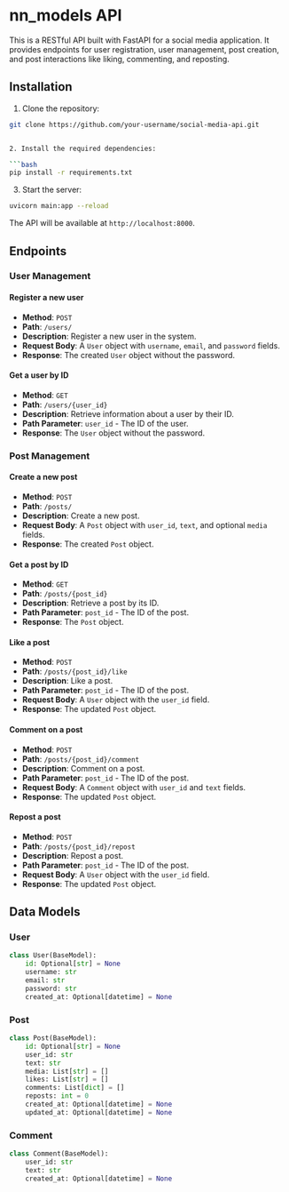 
# nn_models API

This is a RESTful API built with FastAPI for a social media application. It provides endpoints for user registration, user management, post creation, and post interactions like liking, commenting, and reposting.

## Installation

1. Clone the repository:

```bash
git clone https://github.com/your-username/social-media-api.git


2. Install the required dependencies:

```bash
pip install -r requirements.txt
```

3. Start the server:

```bash
uvicorn main:app --reload
```

The API will be available at `http://localhost:8000`.

## Endpoints

### User Management

#### Register a new user

- **Method**: `POST`
- **Path**: `/users/`
- **Description**: Register a new user in the system.
- **Request Body**: A `User` object with `username`, `email`, and `password` fields.
- **Response**: The created `User` object without the password.

#### Get a user by ID

- **Method**: `GET`
- **Path**: `/users/{user_id}`
- **Description**: Retrieve information about a user by their ID.
- **Path Parameter**: `user_id` - The ID of the user.
- **Response**: The `User` object without the password.

### Post Management

#### Create a new post

- **Method**: `POST`
- **Path**: `/posts/`
- **Description**: Create a new post.
- **Request Body**: A `Post` object with `user_id`, `text`, and optional `media` fields.
- **Response**: The created `Post` object.

#### Get a post by ID

- **Method**: `GET`
- **Path**: `/posts/{post_id}`
- **Description**: Retrieve a post by its ID.
- **Path Parameter**: `post_id` - The ID of the post.
- **Response**: The `Post` object.

#### Like a post

- **Method**: `POST`
- **Path**: `/posts/{post_id}/like`
- **Description**: Like a post.
- **Path Parameter**: `post_id` - The ID of the post.
- **Request Body**: A `User` object with the `user_id` field.
- **Response**: The updated `Post` object.

#### Comment on a post

- **Method**: `POST`
- **Path**: `/posts/{post_id}/comment`
- **Description**: Comment on a post.
- **Path Parameter**: `post_id` - The ID of the post.
- **Request Body**: A `Comment` object with `user_id` and `text` fields.
- **Response**: The updated `Post` object.

#### Repost a post

- **Method**: `POST`
- **Path**: `/posts/{post_id}/repost`
- **Description**: Repost a post.
- **Path Parameter**: `post_id` - The ID of the post.
- **Request Body**: A `User` object with the `user_id` field.
- **Response**: The updated `Post` object.

## Data Models

### User

```python
class User(BaseModel):
    id: Optional[str] = None
    username: str
    email: str
    password: str
    created_at: Optional[datetime] = None
```

### Post

```python
class Post(BaseModel):
    id: Optional[str] = None
    user_id: str
    text: str
    media: List[str] = []
    likes: List[str] = []
    comments: List[dict] = []
    reposts: int = 0
    created_at: Optional[datetime] = None
    updated_at: Optional[datetime] = None
```

### Comment

```python
class Comment(BaseModel):
    user_id: str
    text: str
    created_at: Optional[datetime] = None
```

